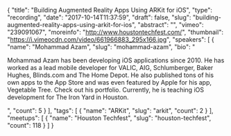 {
  "title": "Building Augmented Reality Apps Using ARKit for iOS",
  "type": "recording",
  "date": "2017-10-14T11:37:59",
  "draft": false,
  "slug": "building-augmented-reality-apps-using-arkit-for-ios",
  "abstract": "",
  "vimeo": "239091067",
  "moreinfo": "http://www.houstontechfest.com/",
  "thumbnail": "https://i.vimeocdn.com/video/661966883_295x166.jpg",
  "speakers": [
    {
      "name": "Mohammad Azam",
      "slug": "mohammad-azam",
      "bio": "<p>Mohammad Azam has been developing iOS applications since 2010. He has worked as a lead mobile developer for VALIC, AIG, Schlumberger, Baker Hughes, Blinds.com and The Home Depot. He also published tons of his own apps to the App Store and was even featured by Apple for his app, Vegetable Tree. Check out his portfolio. Currently, he is teaching iOS development for The Iron Yard in Houston.</p>",
      "count": 5
    }
  ],
  "tags": [
    {
      "name": "ARKit",
      "slug": "arkit",
      "count": 2
    }
  ],
  "meetups": [
    {
      "name": "Houston Techfest",
      "slug": "houston-techfest",
      "count": 118
    }
  ]
}